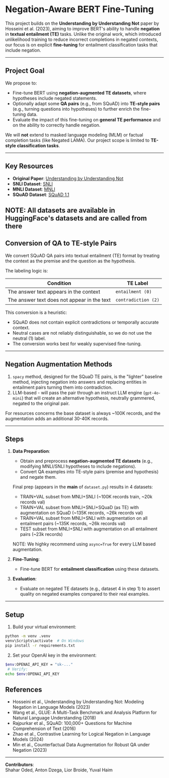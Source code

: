# Negation-Aware BERT Fine-Tuning

This project builds on the **Understanding by Understanding Not** paper by Hosseini et al. (2023), aiming to improve BERT's ability to handle **negation** in **textual entailment (TE)** tasks. Unlike the original work, which introduced unlikelihood training to reduce incorrect completions in negated contexts, our focus is on explicit **fine-tuning** for entailment classification tasks that include negation.

---

## Project Goal

We propose to:
- Fine-tune BERT using **negation-augmented TE datasets**, where hypotheses include negated statements.
- Optionally adapt some **QA pairs** (e.g., from SQuAD) into **TE-style pairs** (e.g., turning questions into hypotheses) to further enrich the fine-tuning data.
- Evaluate the impact of this fine-tuning on **general TE performance** and on the ability to correctly handle negation.

We will **not** extend to masked language modeling (MLM) or factual completion tasks (like Negated LAMA). Our project scope is limited to **TE-style classification tasks**.

---

## Key Resources

- **Original Paper**: [Understanding by Understanding Not](https://aclanthology.org/2021.naacl-main.102/)
- **SNLI Dataset**: [SNLI](https://nlp.stanford.edu/projects/snli/)
- **MNLI Dataset**: [MNLI](https://cims.nyu.edu/~sbowman/multinli/)
- **SQuAD Dataset**: [SQuAD 1.1](https://rajpurkar.github.io/SQuAD-explorer/)

NOTE: All datasets are available in HuggingFace's datasets and are called from there
---

## Conversion of QA to TE-style Pairs
We convert SQuAD QA pairs into textual entailment (TE) format by treating the context as the premise and the question as the hypothesis.

The labeling logic is:

| **Condition**                                | **TE Label**         |
|---------------------------------------------|----------------------|
| The answer text appears in the context       | `entailment (0)`     |
| The answer text does not appear in the text  | `contradiction (2)`  |

This conversion is a heuristic:

- SQuAD does not contain explicit contradictions or temporally accurate context.
- Neutral cases are not reliably distinguishable, so we do not use the neutral (1) label.
- The conversion works best for weakly supervised fine-tuning.

---

## Negation Augmentation Methods
1. `spacy` method, designed for the SQuaD TE pairs, is the "lighter" baseline method, injecting negation into answers and replacing entities in entailment pairs turning them into contradiction.
2. LLM-based - will pass the pair through an instruct LLM engine (`gpt-4o-mini`) that will create an alternative hypothesis, neutrally grammered, negated to the original pair.

For resources concerns the base dataset is always ~100K records, and the augmentation adds an additional 30-40K records.

---

## Steps

1. **Data Preparation**:
   - Obtain and preprocess **negation-augmented TE datasets** (e.g., modifying MNLI/SNLI hypotheses to include negations).
   -  Convert QA examples into TE-style pairs (premise and hypothesis) and negate them.

   Final prep (appears in the __main__ of `dataset.py`) results in 4 datasets:
   - TRAIN+VAL subset from MNLI+SNLI (~100K records train, ~20k records val)
   - TRAIN+VAL subset from MNLI+SNLI+SQuaD (as TE) with augmentation on SQuaD (~135K records, ~26k records val)
   - TRAIN+VAL subset from MNLI+SNLI with augmentation on all entailment pairs (~135K records, ~26k records val)
   - TEST subset from MNLI+SNLI with augmentation on all entailment pairs (~23k records)

   NOTE: We highky recommend using `async=True` for every LLM based augmentation. 

2. **Fine-Tuning**:
   - Fine-tune BERT for **entailment classification** using these datasets.

3. **Evaluation**:
   - Evaluate on negated TE datasets (e.g., dataset 4 in step 1) to assert quality on negated examples compared to their real examples.

---

## Setup

1. Build your virtual environment:
```bash
python -m venv .venv
venv\Scripts\activate  # On Windows
pip install -r requirements.txt
```

2. Set your OpenAI key in the environment:
```bash
$env:OPENAI_API_KEY = "sk-..."
 # Verify:
echo $env:OPENAI_API_KEY
```

## References

- Hosseini et al., Understanding by Understanding Not: Modeling Negation in Language Models (2023)
- Wang et al., GLUE: A Multi-Task Benchmark and Analysis Platform for Natural Language Understanding (2018)
- Rajpurkar et al., SQuAD: 100,000+ Questions for Machine Comprehension of Text (2016)
- Zhao et al., Contrastive Learning for Logical Negation in Language Models (2024)
- Min et al., Counterfactual Data Augmentation for Robust QA under Negation (2023)

---

**Contributors**:  
Shahar Oded, Anton Dzega, Lior Broide, Yuval Haim
